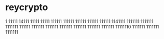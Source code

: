 # reycrypto
1
11111
14111
11111
11111
111111
111111
111111
111111
111111
1141111
1111111
1111111
1111111
111111
1111111
1111111
1111111
1111111
1111111
1111111
11111110
1111111
1111111
1111111
